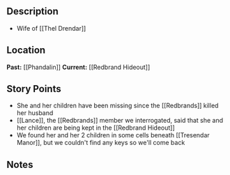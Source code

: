 ## Description
- Wife of [[Thel Drendar]]
## Location
**Past:** [[Phandalin]]
**Current:** [[Redbrand Hideout]]
## Story Points
- She and her children have been missing since the [[Redbrands]] killed her husband
- [[Lance]], the [[Redbrands]] member we interrogated, said that she and her children are being kept in the [[Redbrand Hideout]]
- We found her and her 2 children in some cells beneath [[Tresendar Manor]], but we couldn't find any keys so we'll come back
## Notes
